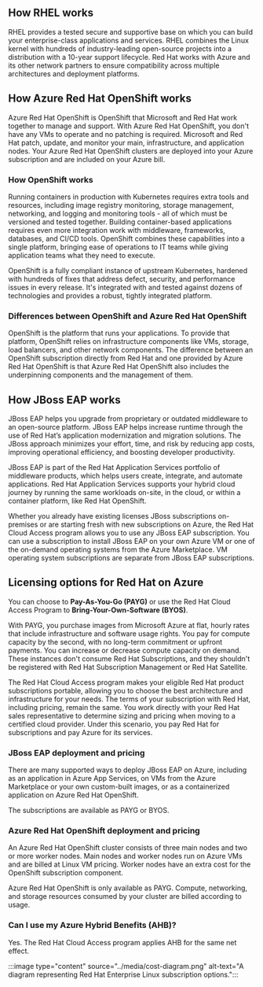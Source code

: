 ## How RHEL works

RHEL provides a tested secure and supportive base on which you can build your enterprise-class applications and services. RHEL combines the Linux kernel with hundreds of industry-leading open-source projects into a distribution with a 10-year support lifecycle. Red Hat works with Azure and its other network partners to ensure compatibility across multiple architectures and deployment platforms.

## How Azure Red Hat OpenShift works

Azure Red Hat OpenShift is OpenShift that Microsoft and Red Hat work together to manage and support. With Azure Red Hat OpenShift, you don't have any VMs to operate and no patching is required. Microsoft and Red Hat patch, update, and monitor your main, infrastructure, and application nodes. Your Azure Red Hat OpenShift clusters are deployed into your Azure subscription and are included on your Azure bill.

### How OpenShift works

Running containers in production with Kubernetes requires extra tools and resources, including image registry monitoring, storage management, networking, and logging and monitoring tools - all of which must be versioned and tested together. Building container-based applications requires even more integration work with middleware, frameworks, databases, and CI/CD tools. OpenShift combines these capabilities into a single platform, bringing ease of operations to IT teams while giving application teams what they need to execute.

OpenShift is a fully compliant instance of upstream Kubernetes, hardened with hundreds of fixes that address defect, security, and performance issues in every release. It's integrated with and tested against dozens of technologies and provides a robust, tightly integrated platform.

### Differences between OpenShift and Azure Red Hat OpenShift

OpenShift is the platform that runs your applications. To provide that platform, OpenShift relies on infrastructure components like VMs, storage, load balancers, and other network components. The difference between an OpenShift subscription directly from Red Hat and one provided by Azure Red Hat OpenShift is that Azure Red Hat OpenShift also includes the underpinning components and the management of them.

## How JBoss EAP works

JBoss EAP helps you upgrade from proprietary or outdated middleware to an open-source platform. JBoss EAP helps increase runtime through the use of Red Hat’s application modernization and migration solutions. The JBoss approach minimizes your effort, time, and risk by reducing app costs, improving operational efficiency, and boosting developer productivity.

JBoss EAP is part of the Red Hat Application Services portfolio of middleware products, which helps users create, integrate, and automate applications. Red Hat Application Services supports your hybrid cloud journey by running the same workloads on-site, in the cloud, or within a container platform, like Red Hat OpenShift.

Whether you already have existing licenses JBoss subscriptions on-premises or are starting fresh with new subscriptions on Azure, the Red Hat Cloud Access program allows you to use any JBoss EAP subscription. You can use a subscription to install JBoss EAP on your own Azure VM or one of the on-demand operating systems from the Azure Marketplace. VM operating system subscriptions are separate from JBoss EAP subscriptions.

## Licensing options for Red Hat on Azure

You can choose to **Pay-As-You-Go (PAYG)** or use the Red Hat Cloud Access Program to **Bring-Your-Own-Software (BYOS)**.

With PAYG, you purchase images from Microsoft Azure at flat, hourly rates that include infrastructure and software usage rights. You pay for compute capacity by the second, with no long-term commitment or upfront payments. You can increase or decrease compute capacity on demand. These instances don't consume Red Hat Subscriptions, and they shouldn't be registered with Red Hat Subscription Management or Red Hat Satellite.

The Red Hat Cloud Access program makes your eligible Red Hat product subscriptions portable, allowing you to choose the best architecture and infrastructure for your needs. The terms of your subscription with Red Hat, including pricing, remain the same. You work directly with your Red Hat sales representative to determine sizing and pricing when moving to a certified cloud provider. Under this scenario, you pay Red Hat for subscriptions and pay Azure for its services.

### JBoss EAP deployment and pricing

There are many supported ways to deploy JBoss EAP on Azure, including as an application in Azure App Services, on VMs from the Azure Marketplace or your own custom-built images, or as a containerized application on Azure Red Hat OpenShift.

The subscriptions are available as PAYG or BYOS.

### Azure Red Hat OpenShift deployment and pricing

An Azure Red Hat OpenShift cluster consists of three main nodes and two or more worker nodes. Main nodes and worker nodes run on Azure VMs and are billed at Linux VM pricing. Worker nodes have an extra cost for the OpenShift subscription component.

Azure Red Hat OpenShift is only available as PAYG. Compute, networking, and storage resources consumed by your cluster are billed according to usage.

### Can I use my Azure Hybrid Benefits (AHB)?

Yes. The Red Hat Cloud Access program applies AHB for the same net effect.

:::image type="content" source="../media/cost-diagram.png" alt-text="A diagram representing Red Hat Enterprise Linux subscription options.":::
